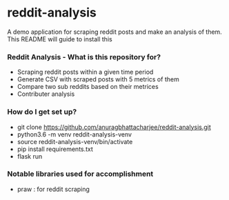 # reddit-analysis

A demo application for scraping reddit posts and make an analysis of them.
This README will guide to install this

### Reddit Analysis - What is this repository for?

- Scraping reddit posts within a given time period
- Generate CSV with scraped posts with 5 metrics of them
- Compare two sub reddits based on their metrices
- Contributer analysis

### How do I get set up?

- git clone https://github.com/anuragbhattacharjee/reddit-analysis.git
- python3.6 -m venv reddit-analysis-venv
- source reddit-analysis-venv/bin/activate
- pip install requirements.txt
- flask run

### Notable libraries used for accomplishment

- praw : for reddit scraping
